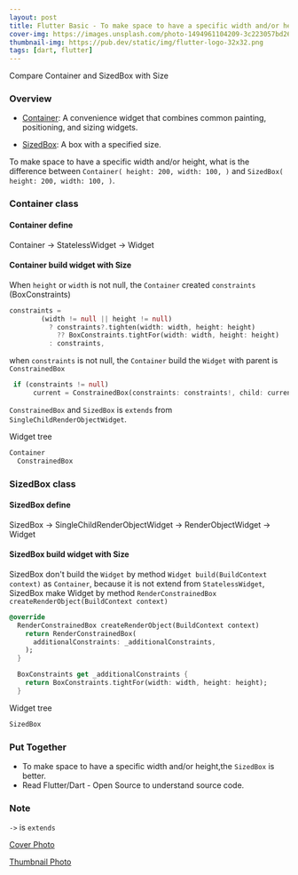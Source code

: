 ```yaml
---
layout: post
title: Flutter Basic - To make space to have a specific width and/or height, what is the difference between Container and SizedBox
cover-img: https://images.unsplash.com/photo-1494961104209-3c223057bd26
thumbnail-img: https://pub.dev/static/img/flutter-logo-32x32.png
tags: [dart, flutter]
---
```


Compare Container and SizedBox with Size

### Overview

- [Container](https://api.flutter.dev/flutter/widgets/Container-class.html): A convenience widget that combines common painting, positioning, and sizing widgets.

- [SizedBox](https://api.flutter.dev/flutter/widgets/SizedBox-class.html): A box with a specified size.


To make space to have a specific width and/or height, what is the difference between
`Container( height: 200, width: 100, )` and `SizedBox( height: 200, width: 100, )`.

### Container class

#### Container define

Container -> StatelessWidget -> Widget

#### Container build widget with Size

When `height` or  `width` is not null, the `Container` created  `constraints` (BoxConstraints)

```dart
constraints =
        (width != null || height != null)
          ? constraints?.tighten(width: width, height: height)
            ?? BoxConstraints.tightFor(width: width, height: height)
          : constraints,
```

when `constraints` is not null, the `Container` build the `Widget` with parent is `ConstrainedBox`

```dart
 if (constraints != null)
      current = ConstrainedBox(constraints: constraints!, child: current);
```
`ConstrainedBox` and  `SizedBox` is `extends` from `SingleChildRenderObjectWidget`.

Widget tree 
```dart
Container
  ConstrainedBox
```

### SizedBox class 


#### SizedBox define

SizedBox -> SingleChildRenderObjectWidget -> RenderObjectWidget -> Widget

#### SizedBox build widget with Size

SizedBox don't build the `Widget` by method `Widget build(BuildContext context)`  as `Container`,
because it is not extend from `StatelessWidget`, 
SizedBox make Widget by method `RenderConstrainedBox createRenderObject(BuildContext context)` 

```dart
@override
  RenderConstrainedBox createRenderObject(BuildContext context)
    return RenderConstrainedBox(
      additionalConstraints: _additionalConstraints,
    );
  }

  BoxConstraints get _additionalConstraints {
    return BoxConstraints.tightFor(width: width, height: height);
  }
```

Widget tree 
```dart
SizedBox
```


### Put Together
- To make space to have a specific width and/or height,the `SizedBox` is better.
- Read Flutter/Dart - Open Source to understand source code.

### Note

`->` is `extends`

[Cover Photo](https://unsplash.com/photos/uBe2mknURG4)

[Thumbnail Photo](https://pub.dev/static/img/flutter-logo-32x32.png)
